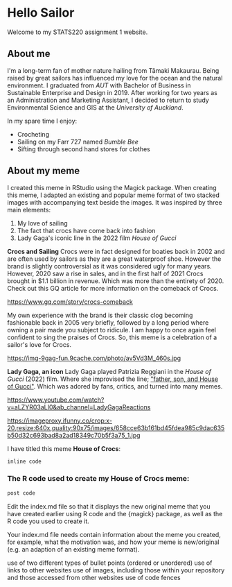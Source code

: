 # Hello Sailor
Welcome to my STATS220 assignment 1 website. 

## About me
I'm a long-term fan of mother nature hailing from Tāmaki Makaurau. Being raised by great sailors has influenced my love for the ocean and the natural environment. I graduated from *AUT* with Bachelor of Business in Sustainable Enterprise and Design in 2019. After working for two years as an Administration and Marketing Assistant, I decided to return to study Environmental Science and GIS at the *University of Auckland*.

In my spare time I enjoy: 
* Crocheting 
* Sailing on my Farr 727 named *Bumble Bee*
* Sifting through second hand stores for clothes

## About my meme
I created this meme in RStudio using the Magick package. When creating this meme, I adapted an existing and popular meme format of two stacked images with accompanying text beside the images. It was inspired by three main elements: 

1. My love of sailing
2. The fact that crocs have come back into fashion
3. Lady Gaga's iconic line in the 2022 film *House of Gucci*


**Crocs and Sailing**
Crocs were in fact designed for boaties back in 2002 and are often used by sailors as they are a great waterproof shoe. However the brand is slightly controversial as it was considered ugly for many years. However, 2020 saw a rise in sales, and in the first half of 2021 Crocs brought in $1.1 billion in revenue. Which was more than the entirety of 2020. Check out this GQ article for more information on the comeback of Crocs.

https://www.gq.com/story/crocs-comeback

My own experience with the brand is their classic clog becoming fashionable back in 2005 very briefly, followed by a long period where owning a pair made you subject to ridicule. I am happy to once again feel confident to sing the praises of Crocs. So, this meme is a celebration of a sailor's love for Crocs. 

https://img-9gag-fun.9cache.com/photo/av5Vd3M_460s.jpg

**Lady Gaga, an icon**
Lady Gaga played Patrizia Reggiani in the *House of Gucci* (2022) film. Where she improvised the line; ["father, son, and House of Gucci"](https://www.youtube.com/watch?v=aLZYR03aLI0&ab_channel=LadyGagaReactions). Which was adored by fans, critics, and turned into many memes. 

https://www.youtube.com/watch?v=aLZYR03aLI0&ab_channel=LadyGagaReactions

https://imageproxy.ifunny.co/crop:x-20,resize:640x,quality:90x75/images/658cce63b161bd45fdea985c9dac635b50d32c693bad8a2ad18349c70b5f3a75_1.jpg


I have titled this meme **House of Crocs**:




`inline code`


### The R code used to create my House of Crocs meme:
```r
post code
```

Edit the index.md file so that it displays the new original meme that you have created earlier using R code and the {magick} package, 
as well as the R code you used to create it.

Your index.md file needs contain information about the meme you created, for example, what the motivation was, and how your meme is new/original 
(e.g. an adaption of an existing meme format).

use of two different types of bullet points (ordered or unordered)
use of links to other websites
use of images, including those within your repository and those accessed from other websites
use of code fences
